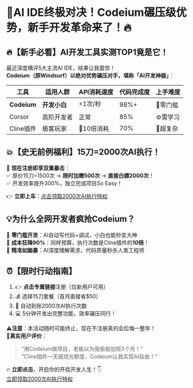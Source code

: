 # 🚀AI IDE终极对决！Codeium碾压级优势，新手开发革命来了！🔥

## 🔥【新手必看】AI开发工具实测TOP1竟是它！

最近深度横评5大主流AI IDE，结果让我震惊！  
**Codeium（原Windsurf）**以绝对优势碾压对手，堪称**「AI开发神器」**：

| 工具        | 适用人群       | API消耗速度 | 代码完成度 | 上手难度 |
|-------------|----------------|-------------|------------|----------|
| **Codeium** | **开发小白**   | ⚡️1次/秒     | 98%+       | 🧠零门槛 |
| Corsor      | 高阶开发者     | 正常        | 85%        | ⚙️需学习 |
| Cline插件   | 极客玩家       | 💸10倍消耗  | 70%        | 🤯超复杂 |


## 💥【史无前例福利】15刀=2000次AI执行！

🎁 **现在注册即享双重暴击**：  
✅ 原价15刀=1500次 → **限时加赠500次** → **直接白嫖2000次**！  
✅ 开发效率提升300%，独立完成项目So Easy！  

👉 **立即上车**：[点击领取2000次AI执行特权](https://codeium.com/refer?referral_code=50ba7dc4d1)


## 💡为什么全网开发者疯抢Codeium？

💎 **零门槛开发**：AI自动写代码+调试，小白也能秒变大神  
💎 **成本狂降90%**：同样预算，执行次数是Cline插件的**10倍**！  
💎 **精准如脑暴**：AI深度理解需求，代码质量秒杀人类工程师  


## ⏰【限时行动指南】

1. 👉 **点击专属链接**注册（仅新用户可用）  
2. 💰 选择15刀套餐（首月直接省$50）  
3. 🚀 自动到账2000次AI执行次数  
4. 💻 5分钟开发出完整功能，效率碾压同行！  


**⚠️注意**：本活动随时可能终止，现在不注册真的会后悔一整年！  
**💬真实用户评价**：  
> "用Codeium做项目，老板以为我偷偷加班3个月！"  
> "Cline插件一天就烧光额度，Codeium让我实现AI自由！"

🔥 **立即点击**，开启你的开挂开发人生！👇  
[立即领取2000次AI执行特权](https://codeium.com/refer?referral_code=50ba7dc4d1)